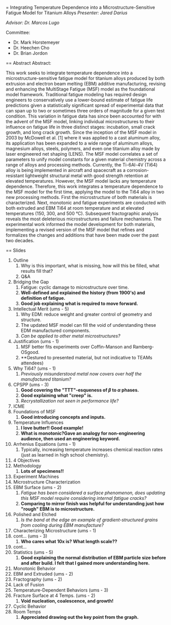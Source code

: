 <script type='text/javascript'
    src='https://cdnjs.cloudflare.com/ajax/libs/mathjax/2.7.0/MathJax.js?config=TeX-AMS_CHTML'>
</script>
<script type='text/x-mathjax-config'>
    MathJax.Ajax.config.path['Extra'] = 'https://jmanthony3.github.io/Codes/MathJax/extensions/TeX',
    MathJax.Hub.Queue(['Typeset',MathJax.Hub]);
    MathJax.Hub.Config({
        TeX: {
            equationNumbers: {
                autoNumber: 'AMS'
            },
            extensions: [
                '[Extra]/MechanicalMetallurgy.js',
                '[Extra]/NumericalMethods.js'
            ]
        },
        tex2jax: {
            inlineMath: [['$', '$'], ['\\(', '\\)']],
            blockMath: [['$$', '$$'], ['\\[', '\\]']]
        },
    });
</script>
= Integrating Temperature Dependence into a Microstructure-Sensitive Fatigue Model for Titanium Alloys
*Presenter: Jared Darius*

_Advisor: Dr. Marcos Lugo_

Committee:
* Dr. Mark Horstemeyer
* Dr. Heechen Cho
* Dr. Brian Jordon

== Abstract
Abstract:

This work seeks to integrate temperature dependence into a microstructure-sensitive fatigue model for titanium alloys produced by both extrusion and electron beam melting (EBM) additive manufacturing, revising and enhancing the MultiStage Fatigue (MSF) model as the foundational model framework. Traditional fatigue modeling has required design engineers to conservatively use a lower-bound estimate of fatigue life predictions given a statistically significant spread of experimental data that can span up to two or sometimes three orders of magnitude for a given test condition. This variation in fatigue data has since been accounted for with the advent of the MSF model, linking individual microstructures to their influence on fatigue life in three distinct stages: incubation, small crack growth, and long crack growth. Since the inception of the MSF model in 2003 by McDowell et al. [1] where it was applied to a cast aluminum alloy, its application has been expanded to a wide range of aluminum alloys, magnesium alloys, steels, polymers, and even one titanium alloy made by laser engineered net shaping (LENS). The MSF model correlates a set of parameters to unify model constants for a given material chemistry across a range of alloys and processing methods. Currently, the Ti-6Al-4V (Ti64) alloy is being implemented in aircraft and spacecraft as a corrosion-resistant lightweight structural metal with good strength retention at elevated temperatures. However, the MSF model lacks any temperature dependence. Therefore, this work integrates a temperature dependence to the MSF model for the first time, applying the model to the Ti64 alloy in two new processing methods. First the microstructure of both materials is characterized. Next, monotonic and fatigue experiments are conducted with both extruded and EBM Ti64 at room temperature and at elevated temperatures (150, 300, and 500 °C). Subsequent fractographic analysis reveals the most deleterious microstructures and failure mechanisms. The experimental work informed the model development for both materials, implementing a revised version of the MSF model that refines and formalizes the changes and additions that have been made over the past two decades.

== Slides
1. Outline
    1. Why is this important, what is missing, how will this be filled, what results fill that?
    2. Q&A
2. Bridging the Gap
    1. Fatigue: cyclic damage to microstructure over time.
    2. **Well-defined and explained the history (from 1900's) and definition of fatigue.**
    3. **Good job explaining what is required to move forward.**
3. Intellectual Merit (ums - 5)
    1. Why EDM: reduce weight and greater control of geometry and structure.
    2. The updated MSF model can fill the void of understanding these EDM manufactured components.
    3. _Can be applied to other metal microstructures?_
4. Justification (ums - 1)
    1. MSF better fits experiments over Coffin-Manson and Ramberg-OSgood.
    2. **Gestured to presented material, but not indicative to TEAMs attendees)
5. Why Ti64? (ums - 1)
    1. _Previously misunderstood metal now covers over half the manufactured titanium?_
6. CPSPP (ums - 3)
    1. **Good covering the "TTT"-esqueness of $\beta$ to $\alpha$ phases.**
    2. **Good explaining what "creep" is.**
    3. _Recrystallization not seen in performance life?_
7. ICME
8. Foundations of MSF
    1. **Good introducing concepts and inputs.**
9. Temperature Influences
    1. **I love butter!! Good example!**
    2. **What is monotonic?Gave an analogy for non-engineering audience, then used an engineering keyword.**
10. Arrhenius Equations (ums - 1)
    1. Typically, increasing temperature increases chemical reaction rates (just as learned in high school chemistry).
11. 4 Objectives
12. Methodology
    1. **Lots of specimens!!**
13. Experiment Machines
14. Microstructure Characterization
15. EBM Surface (ums - 2)
    1. _Fatigue has been considered a surface phenomenon, does updating this MSF model require considering internal fatigue cracks?_
    2. **Comparing to mirror finish was helpful for understanding just how "rough" EBM is to microstructure.**
16. Polished and Etched
    1. _Is the band at the edge an example of gradient-structured grains from cooling during EBM manufacture?_
17. Characterizing Microstructure (ums - 1)
18. cont... (ums - 3)
    1. **Who cares what 10x is? What length scale??**
19. cont...
20. Statistics (ums - 5)
    1. **Good explaining the normal distribution of EBM particle size before and after build. I felt that I gained more understanding here.**
21. Monotonic Behavior
22. EBM and Extruded (ums - 2)
23. Fractography (ums - 2)
24. Lack of Fusion
25. Temperature-Dependent Behaviors (ums - 3)
26. Fracture Surface at 4 Temps. (ums - 2)
    1. **Void nucleation, coalescence, and growth!**
27. Cyclic Behavior
28. Room Temps
    1. **Appreciated drawing out the key point from the graph.**